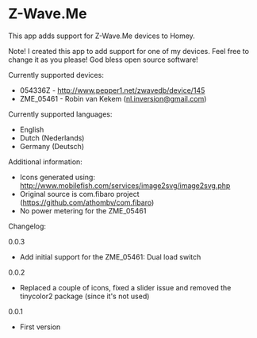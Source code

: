 # Z-Wave.Me

This app adds support for Z-Wave.Me devices to Homey.

Note! I created this app to add support for one of my devices. Feel free to change it as you please! God bless open source software!

Currently supported devices:
* 054336Z - http://www.pepper1.net/zwavedb/device/145
* ZME_05461 - Robin van Kekem (nl.inversion@gmail.com)

Currently supported languages:
* English
* Dutch (Nederlands)
* Germany (Deutsch)

Additional information:
* Icons generated using: http://www.mobilefish.com/services/image2svg/image2svg.php
* Original source is com.fibaro project (https://github.com/athombv/com.fibaro)
* No power metering for the ZME_05461

Changelog:

0.0.3
* Add initial support for the ZME_05461: Dual load switch

0.0.2
* Replaced a couple of icons, fixed a slider issue and removed the tinycolor2 package (since it's not used)

0.0.1
* First version
